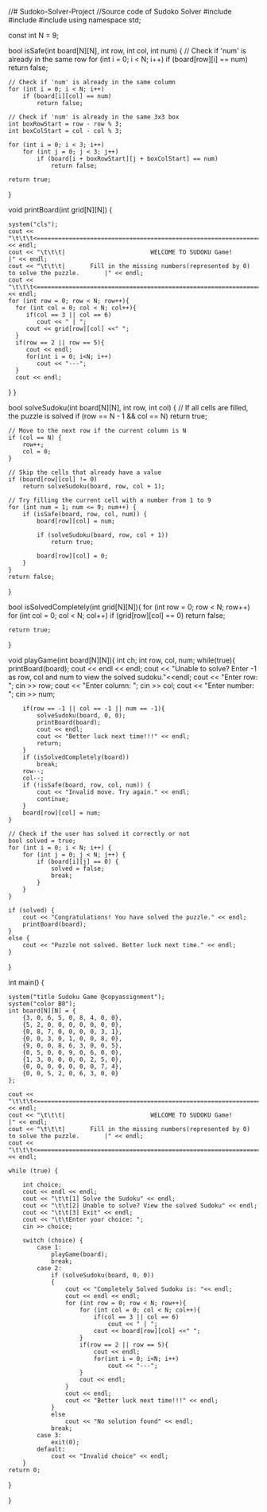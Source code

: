 //# Sudoko-Solver-Project
//Source code of Sudoko Solver 
#include <iostream>
#include <cstdlib>
#include <cstring>
using namespace std;

const int N = 9;

bool isSafe(int board[N][N], int row, int col, int num) {
    // Check if 'num' is already in the same row
    for (int i = 0; i < N; i++)
        if (board[row][i] == num)
            return false;

    // Check if 'num' is already in the same column
    for (int i = 0; i < N; i++)
        if (board[i][col] == num)
            return false;

    // Check if 'num' is already in the same 3x3 box
    int boxRowStart = row - row % 3;
    int boxColStart = col - col % 3;

    for (int i = 0; i < 3; i++)
        for (int j = 0; j < 3; j++)
            if (board[i + boxRowStart][j + boxColStart] == num)
                return false;

    return true;
}

void printBoard(int grid[N][N]) {

    system("cls");
    cout << "\t\t\t<================================================================================>" << endl;
    cout << "\t\t\t|                        WELCOME TO SUDOKU Game!                                 |" << endl;
    cout << "\t\t\t|       Fill in the missing numbers(represented by 0) to solve the puzzle.       |" << endl;
    cout << "\t\t\t<================================================================================>" << endl;
    for (int row = 0; row < N; row++){
      for (int col = 0; col < N; col++){
         if(col == 3 || col == 6)
            cout << " | ";
         cout << grid[row][col] <<" ";
      }
      if(row == 2 || row == 5){
         cout << endl;
         for(int i = 0; i<N; i++)
            cout << "---";
      }
      cout << endl;
   }
}


bool solveSudoku(int board[N][N], int row, int col) {
    // If all cells are filled, the puzzle is solved
    if (row == N - 1 && col == N)
        return true;

    // Move to the next row if the current column is N
    if (col == N) {
        row++;
        col = 0;
    }

    // Skip the cells that already have a value
    if (board[row][col] != 0)
        return solveSudoku(board, row, col + 1);

    // Try filling the current cell with a number from 1 to 9
    for (int num = 1; num <= 9; num++) {
        if (isSafe(board, row, col, num)) {
            board[row][col] = num;

            if (solveSudoku(board, row, col + 1))
                return true;

            board[row][col] = 0;
        }
    }
    return false;
}

bool isSolvedCompletely(int grid[N][N]){
    for (int row = 0; row < N; row++)
        for (int col = 0; col < N; col++)
            if (grid[row][col] == 0)
                return false;

    return true;
}

void playGame(int board[N][N]){
    int ch;
    int row, col, num;
    while(true){
        printBoard(board);
        cout << endl << endl;
        cout << "Unable to solve? Enter -1 as row, col and num to view the solved sudoku."<<endl;
        cout << "Enter row: ";
        cin >> row;
        cout << "Enter column: ";
        cin >> col;
        cout << "Enter number: ";
        cin >> num;

        if(row == -1 || col == -1 || num == -1){
            solveSudoku(board, 0, 0);
            printBoard(board);
            cout << endl;
            cout << "Better luck next time!!!" << endl;
            return;
        }
        if (isSolvedCompletely(board))
            break;
        row--;
        col--;
        if (!isSafe(board, row, col, num)) {
            cout << "Invalid move. Try again." << endl;
            continue;
        }
        board[row][col] = num;
    }

    // Check if the user has solved it correctly or not
    bool solved = true;
    for (int i = 0; i < N; i++) {
        for (int j = 0; j < N; j++) {
            if (board[i][j] == 0) {
                solved = false;
                break;
            }
        }
    }

    if (solved) {
        cout << "Congratulations! You have solved the puzzle." << endl;
        printBoard(board);
    }
    else {
        cout << "Puzzle not solved. Better luck next time." << endl;
    }

}

int main() {

    system("title Sudoku Game @copyassignment");
    system("color B0");
    int board[N][N] = {
        {3, 0, 6, 5, 0, 8, 4, 0, 0},
        {5, 2, 0, 0, 0, 0, 0, 0, 0},
        {0, 8, 7, 0, 0, 0, 0, 3, 1},
        {0, 0, 3, 0, 1, 0, 0, 8, 0},
        {9, 0, 0, 8, 6, 3, 0, 0, 5},
        {0, 5, 0, 0, 9, 0, 6, 0, 0},
        {1, 3, 0, 0, 0, 0, 2, 5, 0},
        {0, 0, 0, 0, 0, 0, 0, 7, 4},
        {0, 0, 5, 2, 0, 6, 3, 0, 0}
    };

    cout << "\t\t\t<================================================================================>" << endl;
    cout << "\t\t\t|                        WELCOME TO SUDOKU Game!                                 |" << endl;
    cout << "\t\t\t|       Fill in the missing numbers(represented by 0) to solve the puzzle.       |" << endl;
    cout << "\t\t\t<================================================================================>" << endl;

    while (true) {

        int choice;
        cout << endl << endl;
        cout << "\t\t[1] Solve the Sudoku" << endl;
        cout << "\t\t[2] Unable to solve? View the solved Sudoku" << endl;
        cout << "\t\t[3] Exit" << endl;
        cout << "\t\tEnter your choice: ";
        cin >> choice;

        switch (choice) {
            case 1:
                playGame(board);
                break;
            case 2:
                if (solveSudoku(board, 0, 0))
                {
                    cout << "Completely Solved Sudoku is: "<< endl;
                    cout << endl << endl;
                    for (int row = 0; row < N; row++){
                        for (int col = 0; col < N; col++){
                            if(col == 3 || col == 6)
                                cout << " | ";
                            cout << board[row][col] <<" ";
                        }
                        if(row == 2 || row == 5){
                            cout << endl;
                            for(int i = 0; i<N; i++)
                                cout << "---";
                        }
                        cout << endl;
                    }
                    cout << endl;
                    cout << "Better luck next time!!!" << endl;
                }
                else
                    cout << "No solution found" << endl;
                break;
            case 3:
                exit(0);
            default:
                cout << "Invalid choice" << endl;
        }
    return 0;
}

}


